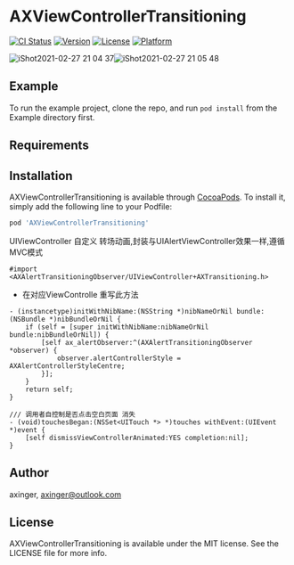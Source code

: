 # AXViewControllerTransitioning

[![CI Status](https://img.shields.io/travis/axinger/AXViewControllerTransitioning.svg?style=flat)](https://travis-ci.org/axinger/AXViewControllerTransitioning)
[![Version](https://img.shields.io/cocoapods/v/AXViewControllerTransitioning.svg?style=flat)](https://cocoapods.org/pods/AXViewControllerTransitioning)
[![License](https://img.shields.io/cocoapods/l/AXViewControllerTransitioning.svg?style=flat)](https://cocoapods.org/pods/AXViewControllerTransitioning)
[![Platform](https://img.shields.io/cocoapods/p/AXViewControllerTransitioning.svg?style=flat)](https://cocoapods.org/pods/AXViewControllerTransitioning)

![iShot2021-02-27 21 04 37](https://user-images.githubusercontent.com/18339649/109388024-9d117680-793f-11eb-988a-7fced3d3242d.gif)![iShot2021-02-27 21 05 48](https://user-images.githubusercontent.com/18339649/109388029-a0a4fd80-793f-11eb-8386-245690c1461a.gif)

## Example

To run the example project, clone the repo, and run `pod install` from the Example directory first.

## Requirements

## Installation

AXViewControllerTransitioning is available through [CocoaPods](https://cocoapods.org). To install
it, simply add the following line to your Podfile:

```ruby
pod 'AXViewControllerTransitioning'
```
UIViewController 自定义 转场动画,封装与UIAlertViewController效果一样,遵循MVC模式
```
#import <AXAlertTransitioningObserver/UIViewController+AXTransitioning.h>
```
- 在对应ViewControlle 重写此方法
```
- (instancetype)initWithNibName:(NSString *)nibNameOrNil bundle:(NSBundle *)nibBundleOrNil {
    if (self = [super initWithNibName:nibNameOrNil bundle:nibBundleOrNil]) {
        [self ax_alertObserver:^(AXAlertTransitioningObserver *observer) {
            observer.alertControllerStyle = AXAlertControllerStyleCentre;
        }];
    }
    return self;
}
```
```
/// 调用者自控制是否点击空白页面 消失
- (void)touchesBegan:(NSSet<UITouch *> *)touches withEvent:(UIEvent *)event {
    [self dismissViewControllerAnimated:YES completion:nil];
}
```
## Author

axinger, axinger@outlook.com

## License

AXViewControllerTransitioning is available under the MIT license. See the LICENSE file for more info.
